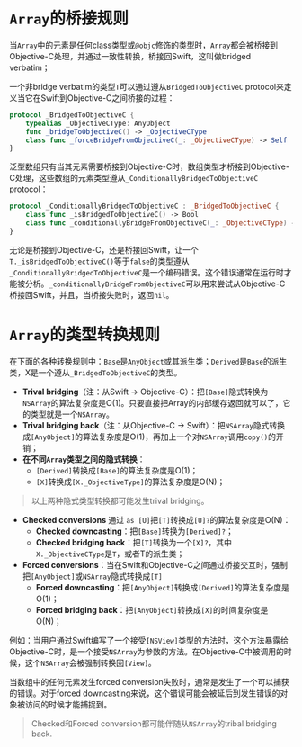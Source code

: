 # `Array`的桥接规则

当`Array`中的元素是任何class类型或`@objc`修饰的类型时，`Array`都会被桥接到Objective-C处理，并通过一致性转换，桥接回Swift，这叫做bridged verbatim；

一个非bridge verbatim的类型`T`可以通过遵从`BridgedToObjectiveC` protocol来定义当它在Swift到Objective-C之间桥接的过程：

```swift
protocol _BridgedToObjectiveC {
    typealias _ObjectiveCType: AnyObject
	func _bridgeToObjectiveC() -> _ObjectiveCType
	class func _forceBridgeFromObjectiveC(_: _ObjectiveCType) -> Self
}
```

泛型数组只有当其元素需要桥接到Objective-C时，数组类型才桥接到Objective-C处理，这些数组的元素类型遵从`_ConditionallyBridgedToObjectiveC` protocol：

```swift
protocol _ConditionallyBridgedToObjectiveC : _BridgedToObjectiveC {
	class func _isBridgedToObjectiveC() -> Bool
	class func _conditionallyBridgeFromObjectiveC(_: _ObjectiveCType) -> Self?
}
```

无论是桥接到Objective-C，还是桥接回Swift，让一个`T._isBridgedToObjectiveC()`等于`false`的类型遵从`_ConditionallyBridgedToObjectiveC`是一个编码错误。这个错误通常在运行时才能被分析。`_conditionallyBridgeFromObjectiveC`可以用来尝试从Objective-C桥接回Swift，并且，当桥接失败时，返回`nil`。

# `Array`的类型转换规则

在下面的各种转换规则中：`Base`是`AnyObject`或其派生类；`Derived`是`Base`的派生类，X是一个遵从`_BridgedToObjectiveC`的类型。

* **Trival bridging**（注：从Swift -> Objective-C）：把`[Base]`隐式转换为`NSArray`的算法复杂度是O(1)。只要直接把Array的内部缓存返回就可以了，它的类型就是一个`NSArray`。
* **Trival bridging back**（注：从Objective-C -> Swift）：把`NSArray`隐式转换成`[AnyObject]`的算法复杂度是O(1)，再加上一个对`NSArray`调用`copy()`的开销；
* **在不同`Array`类型之间的隐式转换**：
	* `[Derived]`转换成`[Base]`的算法复杂度是O(1)；
	* `[X]`转换成`[X._ObjectiveType]`的算法复杂度是O(N)；

> 以上两种隐式类型转换都可能发生trival bridging。
	
* **Checked conversions** 通过 `as [U]`把`[T]`转换成`[U]?`的算法复杂度是O(N)：
	* **Checked downcasting**：把`[Base]`转换为`[Derived]?`；
	* **Checked bridging back**：把`[T]`转换为一个`[X]?`，其中`X._ObjectiveCType`是`T`，或者T的派生类；
* **Forced conversions**：当在Swift和Objective-C之间通过桥接交互时，强制把`[AnyObject]`或`NSArray`隐式转换成`[T]`
	*  **Forced downcasting**：把`[AnyObject]`转换成`[Derived]`的算法复杂度是O(1)；
	* **Forced bridging back**：把`[AnyObject]`转换成`[X]`的时间复杂度是O(N)；

例如：当用户通过Swift编写了一个接受`[NSView]`类型的方法时，这个方法暴露给Objective-C时，是一个接受`NSArray`为参数的方法。在Objective-C中被调用的时候，这个`NSArray`会被强制转换回`[View]`。

当数组中的任何元素发生forced conversion失败时，通常是发生了一个可以捕获的错误。对于forced downcasting来说，这个错误可能会被延后到发生错误的对象被访问的时候才能捕捉到。

> Checked和Forced conversion都可能伴随从`NSArray`的tribal bridging back.
